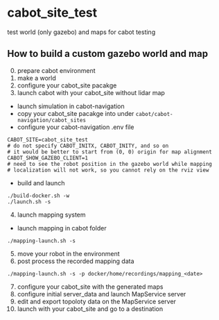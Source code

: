 # cabot_site_test

test world (only gazebo) and maps for cabot testing

## How to build a custom gazebo world and map

0. prepare cabot environment
1. make a world
2. configure your cabot_site pacakge
3. launch cabot with your cabot_site without lidar map
  - launch simulation in cabot-navigation
  - copy your cabot_site pacakge into under `cabot/cabot-navigation/cabot_sites`
  - configure your cabot-navigation .env file
  ```
  CABOT_SITE=cabot_site_test
  # do not specify CABOT_INITX, CABOT_INITY, and so on
  # it would be better to start from (0, 0) origin for map alignment
  CABOT_SHOW_GAZEBO_CLIENT=1
  # need to see the robot position in the gazebo world while mapping
  # localization will not work, so you cannot rely on the rviz view
  ```
  - build and launch
  ```
  ./build-docker.sh -w
  ./launch.sh -s
  ```
4. launch mapping system
  - launch mapping in cabot folder
  ```
  ./mapping-launch.sh -s
  ```
5. move your robot in the environment
6. post process the recorded mapping data
  ```
  ./mapping-launch.sh -s -p docker/home/recordings/mapping_<date>
  ```
7. configure your cabot_site with the generated maps
8. configure initial server_data and launch MapService server
9. edit and export topoloty data on the MapService server
10. launch with your cabot_site and go to a destination

